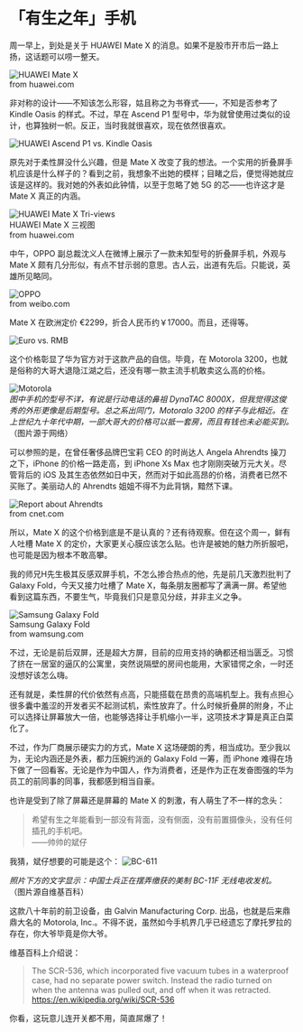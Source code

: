 # 「有生之年」手机

周一早上，到处是关于 HUAWEI Mate X 的消息。如果不是股市开市后一路上扬，这话题可以唠一整天。

![HUAWEI Mate X](photos/mobile/mate-x.png)  
from huawei.com

非对称的设计——不知该怎么形容，姑且称之为书脊式——，不知是否参考了 Kindle Oasis 的样式。不过，早在 Ascend P1 型号中，华为就曾使用过类似的设计，也算独树一帜。反正，当时我就很喜欢，现在依然很喜欢。

![HUAWEI Ascend P1 vs. Kindle Oasis](photos/mobile/ascend-oasis.jpg)  

原先对于柔性屏没什么兴趣，但是 Mate X 改变了我的想法。一个实用的折叠屏手机应该是什么样子的？看到之前，我想象不出她的模样；目睹之后，便觉得她就应该是这样的。我对她的外表如此钟情，以至于忽略了她 5G 的芯——也许这才是 Mate X 真正的内涵。 


![HUAWEI Mate X Tri-views](photos/mobile/mate-x-triviews.png)  
HUAWEI Mate X 三视图  
from huawei.com

中午，OPPO 副总裁沈义人在微博上展示了一款未知型号的折叠屏手机，外观与 Mate X 颇有几分形似，有点不甘示弱的意思。古人云，出道有先后。只能说，英雄所见略同。

![OPPO](photos/mobile/oppo.jpg)  
from weibo.com

Mate X 在欧洲定价 €2299，折合人民币约￥17000。而且，还得等。

![Euro vs. RMB](photos/mobile/euro-rmb.png)

这个价格彰显了华为官方对于这款产品的自信。毕竟，在 Motorola 3200，也就是俗称的大哥大退隐江湖之后，还没有哪一款主流手机敢卖这么高的价格。

![Motorola](photos/mobile/moto.jpg)  
*图中手机的型号不详，有说是行动电话的鼻祖 DynaTAC 8000X，但我觉得这俊秀的外形更像是后期型号。总之系出同门，Motoralo 3200 的样子与此相近。在上世纪九十年代中期，一部大哥大的价格可以抵一套房，而且有钱也未必能买到。*  
（图片源于网络）

可以参照的是，在曾任奢侈品牌巴宝莉 CEO 的时尚达人 Angela Ahrendts 操刀之下，iPhone 的价格一路走高，到 iPhone Xs Max 也才刚刚突破万元大关。尽管背后的 iOS 及其生态依然如日中天，然而对于如此高昂的价格，消费者已然不买账了。美丽动人的 Ahrendts 姐姐不得不为此背锅，黯然下课。

![Report about Ahrendts](photos/mobile/ahrendts.webp)  
from cnet.com

所以，Mate X 的这个价格到底是不是认真的？还有待观察。但在这个周一，鲜有人吐槽 Mate X 的定价，大家更关心膜应该怎么贴。也许是被她的魅力所折服吧，也可能是因为根本不敢高攀。

我的师兄H先生极其反感双屏手机，不怎么掺合热点的他，先是前几天激烈批判了 Galaxy Fold，今天又接力吐槽了 Mate X，每条朋友圈都写了满满一屏。希望他看到这篇东西，不要生气，毕竟我们只是意见分歧，并非主义之争。

![Samsung Galaxy Fold](photos/mobile/galaxy-fold.webp)  
Samsung Galaxy Fold  
from wamsung.com

不过，无论是前后双屏，还是超大方屏，目前的应用支持的确都还相当匮乏。习惯了挤在一居室的逼仄的公寓里，突然说隔壁的房间也能用，大家错愕之余，一时还没想好该怎么嗨。

还有就是，柔性屏的代价依然有点高，只能搭载在昂贵的高端机型上。我有点担心很多囊中羞涩的开发者买不起测试机，索性放弃了。什么时候折叠屏的附身，不止可以选择让屏幕放大一倍，也能够选择让手机缩小一半，这项技术才算是真正白菜化了。

不过，作为厂商展示硬实力的方式，Mate X 这场硬朗的秀，相当成功。至少我以为，无论内涵还是外表，都力压婉约派的 Galaxy Fold 一筹，而 iPhone 难得在场下做了一回看客。无论是作为中国人，作为消费者，还是作为正在发奋图强的华为员工的前同事的同事，我都感到相当自豪。

也许是受到了除了屏幕还是屏幕的 Mate X 的刺激，有人萌生了不一样的念头：
> 希望有生之年能看到一部没有背面，没有侧面，没有前置摄像头，没有任何插孔的手机吧。  
> ——帅帅的斌仔

我猜，斌仔想要的可能是这个：
![BC-611](photos/mobile/bc-611.jpg)

*照片下方的文字显示：中国士兵正在摆弄缴获的美制 BC-11F 无线电收发机。*
（图片源自维基百科）

这款八十年前的前卫设备，由 Galvin Manufacturing Corp. 出品，也就是后来鼎鼎大名的 Motorola, Inc.。不得不说，虽然如今手机界几乎已经遗忘了摩托罗拉的存在，你大爷毕竟是你大爷。

维基百科上介绍说：
> The SCR-536, which incorporated five vacuum tubes in a waterproof case, had no separate power switch. Instead the radio turned on when the antenna was pulled out, and off when it was retracted.  
> https://en.wikipedia.org/wiki/SCR-536

你看，这玩意儿连开关都不用，简直屌爆了！

